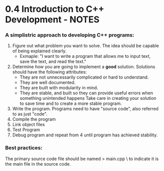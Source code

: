 # 0.4 Introduction to C++ Development - NOTES

### A simplistric approach to developing C++ programs:

1. Figure out what problem you want to solve. The idea should be capable of being explained clearly.
    - Exmaple: "I want to write a program that allows me to input text, save the text, and read the text."
2. Determine _how_ you are going to implement a **good** solution. Solutions should have the following attributes:
    - They are not unnecessarily complicated or hard to understand.
    - They are well documented.
    - They are built with modularity in mind.
    - They are stable, and built so they can provide useful errors when something unintended happens
Take care in creating your solution to save time and to create a more stable program.
3. Write the program. Programs need to have "source code", also referred to as just "code".
4. Compile the program
5. Link object files
6. Test Program
7. Debug program and repeat from 4 until program has achieved stability.

### Best practices:

The primary source code file should be named > main.cpp \ to indicate it is the main file in the source code. 